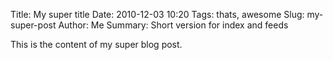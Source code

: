 Title: My super title
Date: 2010-12-03 10:20
Tags: thats, awesome
Slug: my-super-post
Author: Me
Summary: Short version for index and feeds

This is the content of my super blog post.